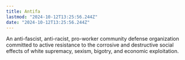 ```yaml
---
title: Antifa
lastmod: "2024-10-12T13:25:56.244Z"
date: "2024-10-12T13:25:56.244Z"
---
```


An anti-fascist, anti-racist, pro-worker community defense organization committed to active resistance to the corrosive and destructive social effects of white supremacy, sexism, bigotry, and economic exploitation.
